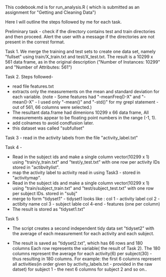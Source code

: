 This codebook.md is for run_analysis.R ( which is submitted as an 
assignment for "Getting and Cleaning Data")

Here I will outline the steps followed by me for each task.

Preliminary task - check if the directory contains test and train directories and
then proceed. Alert the user with a message if the directories are not present in 
the correst format. 

Task 1.  We merge the training and test sets to create one data set, 
namely "fullset" using train/X_train.txt and test/X_test.txt. The result is 
a 10299 x 561 data frame, as in the original description 
("Number of Instances: 10299" and "Number of Attributes: 561")

Task 2. 
Steps followed-
*  read file features.txt 
* extracts only the measurements on the mean and standard deviation for each variable.
(note - Some features had  "-meanFreq()-X" and "-mean()-X" - I used only "-mean()"
and "-std()" for my grepl statement - out of 561, 66 columns were selected.) 
* The resultant data.frame had dimenions 10299 x 66 data frame, 
All measurements appear to be floating point numbers in the range (-1, 1).
* add colnames to avoid condfusion later. 
* this dataset was called "subfullset"

Task 3 -  read in the activity labels from the file "activity_label.txt"

Task 4 - 
* Read in the subject ids and make a single column vector(10299 x 1) using 
"train/y_train.txt" and "test/y_test.txt" with one row per activity IDs
stored in "actibvitylist".
* map the activity label to activity read in using Task3 - stored in "activitymap". 
* Read in the subject ids and make a single column vector(10299 x 1) using 
"train/subject_train.txt" and "test/subject_test.txt" with one row per subject IDs.
stored in "subj"
* merge to form "tidyset1" - tidyset1 looks like :
     col 1 - activity label 
     col 2 - actibity name
     col 3 - subject lable
     col 4-end - features (one per column)
* The result is stored as "tidyset1.txt"

Task 5 
* The script creates a second independent tidy data set "tidyset2" 
 with the average of each measurement for each activity and each subject.

* The result is saved as "tidyset2.txt", which has 66 rows and 180 columns
  Each row represents the variable( the result of Task 2). 
  The 180 columns represent the average for each activity(6) 
  per subject(30) - thus resulting in 180 columns.
  For example: the first 6 columns represent all activities(in order 
  given by activity_labels.txt  - provided in the raw datset) for 
  subject 1 - the next 6 columns for subject 2 and so on..

